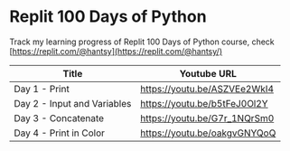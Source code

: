 # Replit 100 Days of Python

Track my learning progress of Replit 100 Days of Python course, check [https://replit.com/@hantsy](https://replit.com/@hantsy/)


| Title | Youtube URL|
|---------------|----------------------|
| Day 1 - Print | https://youtu.be/ASZVEe2WkI4 |
| Day 2 - Input and Variables | https://youtu.be/b5tFeJ0Ol2Y |
| Day 3 - Concatenate | https://youtu.be/G7r_1NQrSm0 |
| Day 4 - Print in Color | https://youtu.be/oakgvGNYQoQ |
